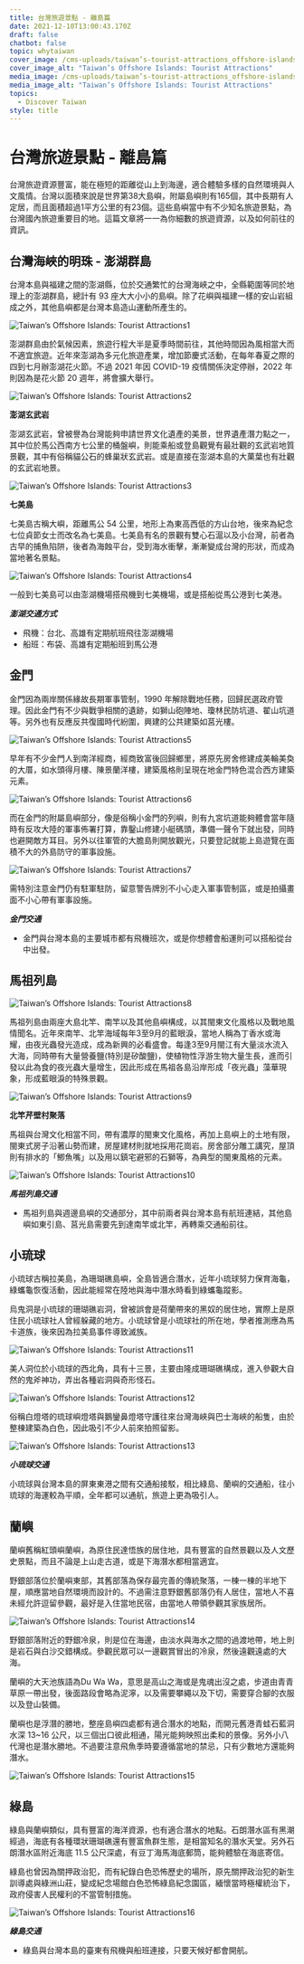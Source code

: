```yaml
---
title: 台灣旅遊景點 - 離島篇
date: 2021-12-10T13:00:43.170Z
draft: false
chatbot: false
topic: whytaiwan
cover_image: /cms-uploads/taiwan’s-tourist-attractions_offshore-islands.jpg
cover_image_alt: "Taiwan’s Offshore Islands: Tourist Attractions"
media_image: /cms-uploads/taiwan’s-tourist-attractions_offshore-islands.jpg
media_image_alt: "Taiwan’s Offshore Islands: Tourist Attractions"
topics:
  - Discover Taiwan
style: title
---
```

# 台灣旅遊景點 - 離島篇

台灣旅遊資源豐富，能在極短的距離從山上到海邊，適合體驗多樣的自然環境與人文風情。台灣以面積來說是世界第38大島嶼，附屬島嶼則有165個，其中長期有人定居，而且面積超過1平方公里的有23個。這些島嶼當中有不少知名旅遊景點，為台灣國內旅遊重要目的地。這篇文章將一一為你細數的旅遊資源，以及如何前往的資訊。

## 台灣海峽的明珠 - 澎湖群島

台灣本島與福建之間的澎湖縣，位於交通繁忙的台灣海峽之中，全縣範圍等同於地理上的澎湖群島，總計有 93 座大大小小的島嶼。除了花嶼與福建一樣的安山岩組成之外，其他島嶼都是台灣本島造山運動所產生的。

![Taiwan’s Offshore Islands: Tourist Attractions1](/cms-uploads/taiwan’s-tourist-attractions_offshore-islands1.jpg "<a href=\"https://commons.wikimedia.org/wiki/File:Penghu_201506.jpg\">Wing1990hk</a>, <a href=\"https://creativecommons.org/licenses/by-sa/3.0\">CC BY-SA 3.0</a>, via Wikimedia Commons")

澎湖群島由於氣候因素，旅遊行程大半是夏季時間前往，其他時間因為風相當大而不適宜旅遊。近年來澎湖為多元化旅遊產業，增加節慶式活動，在每年春夏之際的四到七月辦澎湖花火節。不過 2021 年因 COVID-19 疫情關係決定停辦，2022 年則因為是花火節 20 週年，將會擴大舉行。

![Taiwan’s Offshore Islands: Tourist Attractions2](/cms-uploads/taiwan’s-tourist-attractions_offshore-islands2.jpg "https://www.flickr.com/photos/wongwt/19458198845/ CC-BY-SA 2.0")

**澎湖玄武岩**

澎湖玄武岩，曾被譽為台灣能夠申請世界文化遺產的美景，世界遺產潛力點之一，其中位於馬公西南方七公里的桶盤嶼，則能乘船或登島觀覺有最壯觀的玄武岩地質景觀，其中有俗稱貓公石的蜂巢狀玄武岩。或是直接在澎湖本島的大菓葉也有壯觀的玄武岩地景。

![Taiwan’s Offshore Islands: Tourist Attractions3](/cms-uploads/taiwan’s-tourist-attractions_offshore-islands3.jpg "<a href=\"https://commons.wikimedia.org/wiki/File:%E6%BE%8E%E6%B9%96%E5%A4%A7%E6%9E%9C%E8%91%89%E7%8E%84%E6%AD%A6%E5%B2%A9.jpg\">Wargash107</a>, <a href=\"https://creativecommons.org/licenses/by-sa/4.0\">CC BY-SA 4.0</a>, via Wikimedia Commons")

**七美島**

七美島古稱大嶼，距離馬公 54 公里，地形上為東高西低的方山台地，後來為紀念七位貞節女士而改名為七美島。七美島有名的景觀有雙心石滬以及小台灣，前者為古早的捕魚陷阱，後者為海蝕平台，受到海水衝擊，漸漸變成台灣的形狀，而成為當地著名景點。

![Taiwan’s Offshore Islands: Tourist Attractions4](/cms-uploads/taiwan’s-tourist-attractions_offshore-islands4.jpg "<a href=\"https://commons.wikimedia.org/wiki/File:%E6%BE%8E%E6%B9%96%E5%A4%A7%E6%9E%9C%E8%91%89%E7%8E%84%E6%AD%A6%E5%B2%A9.jpg\">Wargash107</a>, <a href=\"https://creativecommons.org/licenses/by-sa/4.0\">CC BY-SA 4.0</a>, via Wikimedia Commons")

一般到七美島可以由澎湖機場搭飛機到七美機場，或是搭船從馬公港到七美港。

***澎湖交通方式***

* 飛機：台北、高雄有定期航班飛往澎湖機場
* 船班：布袋、高雄有定期船班到馬公港

## 金門

金門因為兩岸關係緣故長期軍事管制，1990 年解除戰地任務，回歸民選政府管理。因此金門有不少與戰爭相關的遺跡，如獅山砲陣地、瓊林民防坑道、翟山坑道等。另外也有反應反共復國時代紛圍，興建的公共建築如莒光樓。

![Taiwan’s Offshore Islands: Tourist Attractions5](/cms-uploads/taiwan’s-tourist-attractions_offshore-islands5.jpg "<a href=\"https://commons.wikimedia.org/wiki/File:%E9%87%91%E9%96%80%E8%8E%92%E5%85%89%E6%A8%93.jpg\">Jennifer25172466</a>, <a href=\"https://creativecommons.org/licenses/by-sa/4.0\">CC BY-SA 4.0</a>, via Wikimedia Commons")

早年有不少金門人到南洋經商，經商致富後回歸鄉里，將原先房舍修建成美輪美奐的大厝，如水頭得月樓、陳景蘭洋樓，建築風格則呈現在地金門特色混合西方建築元素。

![Taiwan’s Offshore Islands: Tourist Attractions6](/cms-uploads/taiwan’s-tourist-attractions_offshore-islands6.jpg "<a href=\"https://commons.wikimedia.org/wiki/File:%E9%87%91%E9%96%80_%E9%99%B3%E6%99%AF%E8%98%AD%E6%B4%8B%E6%A8%93.jpg\">Shuzhenlee</a>, <a href=\"https://creativecommons.org/licenses/by-sa/4.0\">CC BY-SA 4.0</a>, via Wikimedia Commons")

而在金門的附屬島嶼部分，像是俗稱小金門的列嶼，則有九宮坑道能夠體會當年隨時有反攻大陸的軍事佈署打算，靠鑿山修建小艇碼頭，準備一聲令下就出發，同時也避開敵方耳目。另外以往軍管的大膽島則開放觀光，只要登記就能上島遊覽在面積不大的外島防守的軍事設施。

![Taiwan’s Offshore Islands: Tourist Attractions7](/cms-uploads/taiwan’s-tourist-attractions_offshore-islands7.jpg "https://www.flickr.com/photos/wongwt/27549569834/ CC-BY-SA 2.0")

需特別注意金門仍有駐軍駐防，留意警告牌別不小心走入軍事管制區，或是拍攝畫面不小心帶有軍事設施。

***金門交通***

* 金門與台灣本島的主要城市都有飛機班次，或是你想體會船運則可以搭船從台中出發。

## 馬祖列島

![Taiwan’s Offshore Islands: Tourist Attractions8](/cms-uploads/taiwan’s-tourist-attractions_offshore-islands8.jpg "<a href=\"https://commons.wikimedia.org/wiki/File:Blue_Tears_in_the_Matsu_Islands.jpg\">e_ella</a>, <a href=\"https://creativecommons.org/licenses/by-sa/2.0\">CC BY-SA 2.0</a>, via Wikimedia Commons")

馬祖列島由兩座大島北竿、南竿以及其他島嶼構成，以其閩東文化風格以及戰地風情聞名。近年來南竿、北竿海域每年3至9月的藍眼淚，當地人稱為丁香水或海耀，由夜光蟲發光造成，成為新興的必看盛會。每逢3至9月閩江有大量淡水流入大海，同時帶有大量營養鹽(特別是矽酸鹽)，使植物性浮游生物大量生長，進而引發以此為食的夜光蟲大量增生，因此形成在馬祖各島沿岸形成「夜光蟲」藻華現象，形成藍眼淚的特殊景觀。

![Taiwan’s Offshore Islands: Tourist Attractions9](/cms-uploads/taiwan’s-tourist-attractions_offshore-islands9.jpg "<a href=\"https://commons.wikimedia.org/wiki/File:%E7%99%BC%E5%85%89%E7%9A%84%E8%97%8D%E7%9C%BC%E6%B7%9A.jpg\">ynes95</a>, <a href=\"https://creativecommons.org/licenses/by-sa/2.0\">CC BY-SA 2.0</a>, via Wikimedia Commons")

**北竿芹壁村聚落**

馬祖與台灣文化相當不同，帶有濃厚的閩東文化風格，再加上島嶼上的土地有限，閩東式房子沿著山勢而建，房屋建材則就地採用花崗岩。房舍部分雕工講究，屋頂則有排水的「鯽魚嘴」以及用以鎮宅避邪的石獅等，為典型的閩東風格的元素。

![Taiwan’s Offshore Islands: Tourist Attractions10](/cms-uploads/taiwan’s-tourist-attractions_offshore-islands10.jpg "<a href=\"https://commons.wikimedia.org/wiki/File:%E8%8A%B9%E5%A3%81%E8%81%9A%E8%90%BD%E5%BB%BA%E7%AF%89%E7%BE%A401.jpg\">MW2019</a>, <a href=\"https://creativecommons.org/licenses/by-sa/4.0\">CC BY-SA 4.0</a>, via Wikimedia Commons")

***馬祖列島交通***

* 馬祖列島與週邊島嶼的交通部分，其中前兩者與台灣本島有航班連結，其他島嶼如東引島、莒光島需要先到達南竿或北竿，再轉乘交通船前往。

## 小琉球

小琉球古稱拉美島，為珊瑚礁島嶼，全島皆適合潛水，近年小琉球努力保育海龜，綠蠵龜恢復活動，因此能經常在陸地與海中潛水時看到綠蠵龜蹤影。

烏鬼洞是小琉球的珊瑚礁岩洞，曾被誤會是荷蘭帶來的黑奴的居住地，實際上是原住民小琉球社人曾經躲藏的地方。小琉球曾是小琉球社的所在地，學者推測應為馬卡道族，後來因為拉美島事件導致滅族。

![Taiwan’s Offshore Islands: Tourist Attractions11](/cms-uploads/taiwan’s-tourist-attractions_offshore-islands11.jpg "<a href=\"https://commons.wikimedia.org/wiki/File:%E7%83%8F%E9%AC%BC%E6%B4%9E%E5%85%A5%E5%8F%A3%E7%9F%B3%E7%A2%A3.jpg\">Outlookxp</a>, <a href=\"https://creativecommons.org/licenses/by-sa/4.0\">CC BY-SA 4.0</a>, via Wikimedia Commons")

美人洞位於小琉球的西北角，具有十三景，主要由隆成珊瑚礁構成，進入參觀大自然的鬼斧神功，弄出各種岩洞與奇形怪石。

![Taiwan’s Offshore Islands: Tourist Attractions12](/cms-uploads/taiwan’s-tourist-attractions_offshore-islands12.jpg "<a href=\"https://commons.wikimedia.org/wiki/File:Beautiful_Maiden_Cave,_Lamay_Island_01.JPG\">Taiwania Justo</a>, <a href=\"https://creativecommons.org/licenses/by-sa/4.0\">CC BY-SA 4.0</a>, via Wikimedia Commons")

俗稱白燈塔的琉球嶼燈塔與鵝鑾鼻燈塔守護往來台灣海峽與巴士海峽的船隻，由於整棟建築為白色，因此吸引不少人前來拍照留影。

![Taiwan’s Offshore Islands: Tourist Attractions13](/cms-uploads/taiwan’s-tourist-attractions_offshore-islands13.jpg "<a href=\"https://commons.wikimedia.org/wiki/File:Lighting_Statue_of_Liuqiuyu_Lighthouse.JPG\">Taiwania Justo</a>, <a href=\"https://creativecommons.org/licenses/by-sa/4.0\">CC BY-SA 4.0</a>, via Wikimedia Commons")

***小琉球交通***

小琉球與台灣本島的屏東東港之間有交通船接駁，相比綠島、蘭嶼的交通船，往小琉球的海運較為平順，全年都可以通航，旅遊上更為吸引人。

## 蘭嶼

蘭嶼舊稱紅頭嶼蘭嶼，為原住民達悟族的居住地，具有豐富的自然景觀以及人文歷史景點，而且不論是上山走古道，或是下海潛水都相當適宜。

野銀部落位於蘭嶼東部，其舊部落為保存最完善的傳統聚落，一棟一棟的半地下屋，順應當地自然環境而設計的。不過需注意野銀舊部落仍有人居住，當地人不喜未經允許逗留參觀，最好是入住當地民宿，由當地人帶領參觀其家族居所。

![Taiwan’s Offshore Islands: Tourist Attractions14](/cms-uploads/taiwan’s-tourist-attractions_offshore-islands14.jpg "<a href=\"https://commons.wikimedia.org/wiki/File:%E8%98%AD%E5%B6%BC%E9%87%8E%E9%8A%80%E9%83%A8%E8%90%BD%E5%82%B3%E7%B5%B1%E5%9C%B0%E4%B8%8B%E5%B1%8B.jpg\">WU PEI HSUAN</a>, <a href=\"https://creativecommons.org/licenses/by-sa/4.0\">CC BY-SA 4.0</a>, via Wikimedia Commons")

野銀部落附近的野銀冷泉，則是位在海邊，由淡水與海水之間的過渡地帶，地上則是岩石與白沙交錯構成。參觀民眾可以一邊觀賞冒出的冷泉，然後遠觀遠處的大海。

蘭嶼的大天池族語為Du Wa Wa，意思是高山之海或是鬼魂出沒之處，步道由青青草原一帶出發，後面路段會略為泥濘，以及需要攀繩以及下切，需要穿合腳的衣服以及登山裝備。

蘭嶼也是浮潛的勝地，整座島嶼四處都有適合潛水的地點，而開元舊港青蛙石藍洞水深 13~16 公尺，以三個出口彼此相通，陽光能夠映照出柔和的景像。另外小八代灣也是潛水勝地。不過要注意飛魚季時要遵循當地的禁忌，只有少數地方還能夠潛水。

![Taiwan’s Offshore Islands: Tourist Attractions15](/cms-uploads/taiwan’s-tourist-attractions_offshore-islands15.jpg "https://www.flickr.com/photos/changyisheng/18348185404, CC-BY-2.0")

## 綠島

綠島與蘭嶼類似，具有豐富的海洋資源，也有適合潛水的地點。石朗潛水區有黑潮經過，海底有各種環狀珊瑚礁還有豐富魚群生態，是相當知名的潛水天堂。另外石朗潛水區附近海底 11.5 公尺深處，有豆丁海馬海底郵筒，能夠體驗在海底寄信。

綠島也曾因為關押政治犯，而有紀錄白色恐怖歷史的場所，原先關押政治犯的新生訓導處與綠洲山莊，變成紀念場館白色恐怖綠島紀念園區，緬懷當時極權統治下，政府侵害人民權利的不當管制措施。

![Taiwan’s Offshore Islands: Tourist Attractions16](/cms-uploads/taiwan’s-tourist-attractions_offshore-islands16.jpg "<a href=\"https://commons.wikimedia.org/wiki/File:Human_Rights_Memorial_Park_Lyudao.jpg\">Naplee12</a>, <a href=\"https://creativecommons.org/licenses/by-sa/4.0\">CC BY-SA 4.0</a>, via Wikimedia Commons")

***綠島交通***

* 綠島與台灣本島的臺東有飛機與船班連接，只要天候好都會開航。